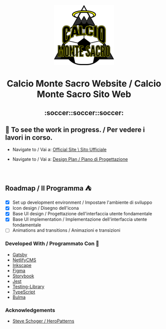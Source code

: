 <p align="center">
    <img alt="Calcio Monte Sacro" src="/github/icon-192x192.png" width="192" />
</p>
<h1 align="center">
  Calcio Monte Sacro Website / Calcio Monte Sacro Sito Web
</h1>
<h2 align="center">:soccer::soccer::soccer:</h2>

## :checkered_flag: To see the work in progress. / Per vedere i lavori in corso.

- Navigate to / Vai a: <a href="https://www.calciomontesacro.com">Official Site \ Sito Ufficiale</a>

- Navigate to / Vai a: <a href="https://www.figma.com/file/BK3AsRzvVNwoJCs0Gizx0g/Calcio-Monte-Sacro-Sito-Web?node-id=3%3A7">Design Plan / Piano di Progettazione</a>

<br/>

## Roadmap / Il Programma :tent:

- [x] Set up development environment / Impostare l'ambiente di sviluppo
- [x] Icon design / Disegno dell'icona
- [x] Base UI design / Progettazione dell'interfaccia utente fondamentale
- [x] Base UI implementation / Implementazione dell'interfaccia utente fondamentale
- [ ] Animations and transitions / Animazioni e transizioni

### Developed With / Programmato Con :hammer:
- [Gatsby][GatsbyUrl]
- [NetlifyCMS][NetlifyCMSUrl]
- [Inkscape][InkscapeUrl]
- [Figma][FigmaUrl]
- [Storybook][StorybookUrl]
- [Jest][JestUrl]
- [Testing-Library][Testing-LibraryUrl]
- [TypeScript][TypeScriptUrl]
- [Bulma][BulmaUrl]

### Acknowledgements
- [Steve Schoger / HeroPatterns][HeroPatternsUrl]

[GatsbyUrl]: https://www.gatsbyjs.org/
[NetlifyCMSUrl]: https://www.netlifycms.org/
[InkscapeUrl]: https://inkscape.org/
[FigmaUrl]: https://www.figma.com/
[StorybookUrl]: https://storybook.js.org/
[JestUrl]: https://jestjs.io/
[Testing-LibraryUrl]: https://testing-library.com/
[TypeScriptUrl]: https://www.typescriptlang.org/
[BulmaUrl]: https://bulma.io/
[HeroPatternsUrl]: https://www.heropatterns.com/